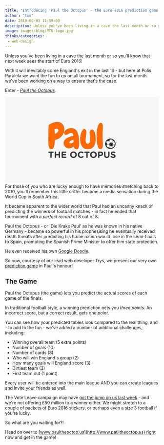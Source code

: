 ```yaml
---
title: "Introducing 'Paul the Octopus' - the Euro 2016 prediction game from Polis Paralela"
author: "tom"
date: 2016-06-03 11:59:00
description: Unless you've been living in a cave the last month or so you'll know that next week sees the start of Euro 2016! With it will inevitably come England's exit in the last 16 - but here at Polis Paralela we want the fun to go on all tournament, so for the last month we've been working on a way to ensure that that's the case.
image: images/blog/PTO-logo.jpg
thinks/categories: 
 - web-design
---
```


Unless you've been living in a cave the last month or so you'll know that next week sees the start of Euro 2016!

With it will inevitably come England's exit in the last 16 - but here at Polis Paralela we want the fun to go on all tournament, so for the last month we've been working on a way to ensure that's the case.

Enter - *[Paul the Octopus](http://www.paultheoctop.us).*

![](images/blog/PTO-logo.jpg)For those of you who are lucky enough to have memories stretching back to 2010, you'll remember this little critter became a media sensation during the World Cup in South Africa.

It became apparent to the wider world that Paul had an uncanny knack of predicting the winners of football matches - in fact he ended that tournament with a *perfect record* of 8 out of 8.

Paul the Octopus - or 'Die Krake Paul' as he was known in his native Germany - became so powerful in his prophesising he eventually received death threats after predicting his home nation would lose in the semi-finals to Spain, prompting the Spanish Prime Minister to offer him state protection.

He even received his own [Google Doodle](http://www.google.com/doodles/world-cup-2014-14).

So now, courtesy of our lead web developer Trys, we present our very own [prediction game](http://www.paultheoctop.us) in Paul's honour!

## The Game

Paul the Octopus (the game) lets you predict the actual scores of each game of the finals.

In traditional football style, a winning prediction nets you *three points*. An incorrect score, but a correct result, gets one *point*.

You can see how your predicted tables look compared to the real thing, and - to add to the fun - we've added a number of additional challenges, including:

- Winning overall team (5 extra points)
- Number of goals (10)
- Number of cards (8)
- Who will win England's group (2)
- How many goals will England score (3)
- Dirtiest team (3)
- First team out (1 point)


Every user will be entered into the main league AND you can create leagues and invite your friends as well.

The Vote Leave campaign may have [got the jump on us last week](https://50million.uk/) - and we're not offering £50 million to a winner either. We might stretch to a couple of packets of Euro 2016 stickers, or perhaps even a size 3 football if you're lucky.

So what are you waiting for?!

Head on over to [www.paultheoctop.us](http://www.paultheoctop.us) right now and get in the game!


